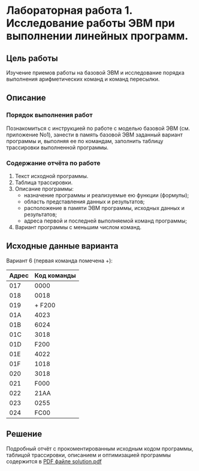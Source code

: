 # Лабораторная работа 1. Исследование работы ЭВМ при выполнении линейных программ.

## Цель работы

Изучение приемов работы на базовой ЭВМ и исследование порядка выполнения арифметических команд и команд пересылки.

## Описание

### Порядок выполнения работ

Познакомиться с инструкцией по работе с моделью базовой ЭВМ (см. приложение No1), занести в память базовой ЭВМ заданный вариант программы и, выполняя ее по командам, заполнить таблицу трассировки выполненной программы.

### Содержание отчёта по работе

1. Текст исходной программы.
2. Таблица трассировки.
3. Описание программы:
   - назначение программы и реализуемые ею функции (формулы);
   - область представления данных и результатов;
   - расположение в памяти ЭВМ программы, исходных данных и результатов;
   - адреса первой и последней выполняемой команд программы;
4. Вариант программы с меньшим числом команд.

## Исходные данные варианта

Вариант 6 (первая команда помечена +):

| Адрес | Код команды |
| ----- | ----------- |
| 017   | 0000        |
| 018   | 0018        |
| 019   | + F200      |
| 01A   | 4023        |
| 01B   | 6024        |
| 01C   | 3018        |
| 01D   | F200        |
| 01E   | 4022        |
| 01F   | 1018        |
| 020   | 3018        |
| 021   | F000        |
| 022   | 21AA        |
| 023   | 0255        |
| 024   | FC00        |

## Решение

Подробный отчёт с прокоментированным исходным кодом программы, таблицой трассировки, описанием и оптимизацией программы содержится в [PDF файле solution.pdf](./solution.pdf)

